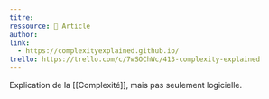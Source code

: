 ```yaml
---
titre: 
ressource: 📰 Article
author: 
link:
  - https://complexityexplained.github.io/
trello: https://trello.com/c/7wSOChWc/413-complexity-explained
---
```

Explication de la [[Complexité]], mais pas seulement logicielle.